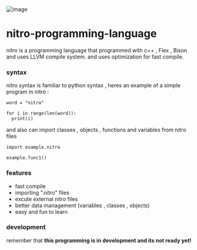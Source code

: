 ![image](https://user-images.githubusercontent.com/76659587/206839876-629bd1b7-4214-4176-b0e6-21294bca6761.png)
# nitro-programming-language

nitro is a programming language that programmed with c++ , Flex , Bison and uses LLVM compile system.
and uses optimization for fast compile.

### syntax 

nitro syntax is familiar to python syntax
, heres an example of a simple program in nitro :

```
word = "nitro"

for i in range(len(word)):
  print(i)
```

and also can import classes , objects , functions and variables from nitro files

```
import example.nitro

example.func1()
```

### features

- fast compile
- importing ".nitro" files
- excute external nitro files
- better data management (variables , classes , objects)
- easy and fun to learn

### development 

remember that **this programming is in development and its not ready yet!** 
